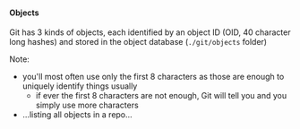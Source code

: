 #### Objects

Git has 3 kinds of objects, each identified by an object ID (OID, 40 character
long hashes) and stored in the object database (`./git/objects` folder)

Note:

- you'll most often use only the first 8 characters as those are enough to
  uniquely identify things usually
  - if ever the first 8 characters are not enough, Git will tell you and you
    simply use more characters
- …listing all objects in a repo…
